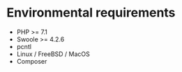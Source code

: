# Environmental requirements

- PHP >= 7.1
- Swoole >= 4.2.6
- pcntl
- Linux / FreeBSD / MacOS
- Composer
